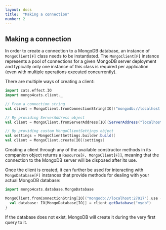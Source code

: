 ```yaml
---
layout: docs
title:  "Making a connection"
number: 2
---
```


## Making a connection

In order to create a connection to a MongoDB database, an instance of `MongoClient[F]` class needs to be instantiated. 
The `MongoClient[F]` instance represents a pool of connections for a given MongoDB server deployment and typically
only one instance of this class is required per application (even with multiple operations executed concurrently).

There are multiple ways of creating a client:

```scala
import cats.effect.IO
import mongo4cats.client._

// From a connection string
val client = MongoClient.fromConnectionString[IO]("mongodb://localhost:27017")

// By providing ServerAddress object
val client = MongoClient.fromServerAddress[IO](ServerAddress("localhost", 27017))

// By providing custom MongoClientSettings object
val settings = MongoClientSettings.builder.build()
val client = MongoClient.create[IO](settings)
```

Creating a client through any of the available constructor methods in its companion object returns a `Resource[F, MongoClient[F]]`, meaning that the connection to the MongoDB server will be disposed after its use.

Once the client is created, it can further be used for interacting with `MongoDatabase[F]` instances that provide methods for dealing with your actual MongoDB database:

```scala
import mongo4cats.database.MongoDatabase

MongoClient.fromConnectionString[IO]("mongodb://localhost:27017").use { client =>
  val database: IO[MongoDatabase[IO]] = client.getDatabase("mydb")
}
```

If the database does not exist, MongoDB will create it during the very first query to it.